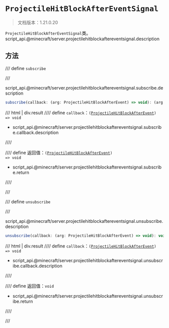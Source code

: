 # `ProjectileHitBlockAfterEventSignal`

> 文档版本：1.21.0.20

`ProjectileHitBlockAfterEventSignal`类。script_api.@minecraft/server.projectilehitblockaftereventsignal.description

## 方法

/// define
`subscribe`


///

script_api.@minecraft/server.projectilehitblockaftereventsignal.subscribe.description

```js
subscribe(callback: (arg: ProjectileHitBlockAfterEvent) => void): (arg: ProjectileHitBlockAfterEvent) => void
```

/// html | div.result
//// define
`callback`：<code>(<a href="../projectilehitblockafterevent/">ProjectileHitBlockAfterEvent</a>) =&gt; void</code>

- script_api.@minecraft/server.projectilehitblockaftereventsignal.subscribe.callback.description


////

//// define
返回值：<code>(<a href="../projectilehitblockafterevent/">ProjectileHitBlockAfterEvent</a>) =&gt; void</code>

- script_api.@minecraft/server.projectilehitblockaftereventsignal.subscribe.return


////

///


/// define
`unsubscribe`


///

script_api.@minecraft/server.projectilehitblockaftereventsignal.unsubscribe.description

```js
unsubscribe(callback: (arg: ProjectileHitBlockAfterEvent) => void): void
```

/// html | div.result
//// define
`callback`：<code>(<a href="../projectilehitblockafterevent/">ProjectileHitBlockAfterEvent</a>) =&gt; void</code>

- script_api.@minecraft/server.projectilehitblockaftereventsignal.unsubscribe.callback.description


////

//// define
返回值：`void`

- script_api.@minecraft/server.projectilehitblockaftereventsignal.unsubscribe.return


////

///

